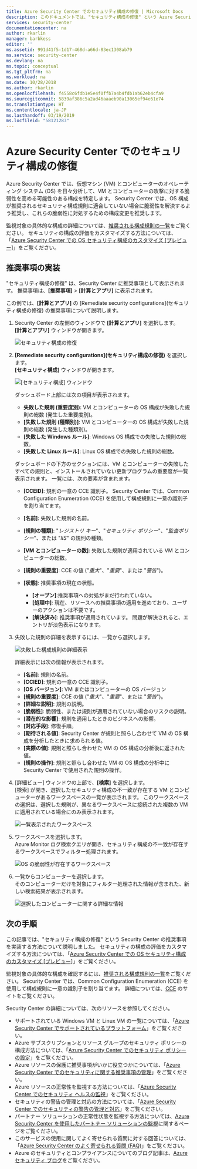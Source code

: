 ```yaml
---
title: Azure Security Center でのセキュリティ構成の修復 | Microsoft Docs
description: このドキュメントでは、"セキュリティ構成の修復" という Azure Security Center の推奨事項を実装する方法について説明します。
services: security-center
documentationcenter: na
author: rkarlin
manager: barbkess
editor: ''
ms.assetid: 991d41f5-1d17-468d-a66d-83ec1308ab79
ms.service: security-center
ms.devlang: na
ms.topic: conceptual
ms.tgt_pltfrm: na
ms.workload: na
ms.date: 10/28/2018
ms.author: rkarlin
ms.openlocfilehash: f4558c6fdb1e5e4f0ffb7a4b4fdb1ab62eb4cfa9
ms.sourcegitcommit: 5839af386c5a2ad46aaaeb90a13065ef94e61e74
ms.translationtype: HT
ms.contentlocale: ja-JP
ms.lasthandoff: 03/19/2019
ms.locfileid: "58121283"
---
```

# <a name="remediate-security-configurations-in-azure-security-center"></a>Azure Security Center でのセキュリティ構成の修復
Azure Security Center では、仮想マシン (VM) とコンピューターのオペレーティング システム (OS) を日々分析して、VM とコンピューターの攻撃に対する脆弱性を高める可能性のある構成を特定します。 Security Center では、OS 構成が推奨されるセキュリティ構成規則に適合していない場合に脆弱性を解決するよう推奨し、これらの脆弱性に対処するための構成変更を推奨します。

監視対象の具体的な構成の詳細については、[推奨される構成規則の一覧](https://gallery.technet.microsoft.com/Azure-Security-Center-a789e335)をご覧ください。 セキュリティの構成の評価をカスタマイズする方法については、「[Azure Security Center での OS セキュリティ構成のカスタマイズ [プレビュー]](security-center-customize-os-security-config.md)」をご覧ください。

## <a name="implement-the-recommendation"></a>推奨事項の実装
"セキュリティ構成の修復" は、Security Center に推奨事項として表示されます。 推奨事項は、**[推奨事項]** > **[計算とアプリ]** に表示されます。

この例では、**[計算とアプリ]** の [Remediate security configurations]\(セキュリティ構成の修復\) の推奨事項について説明します。
1. Security Center の左側のウィンドウで **[計算とアプリ]** を選択します。  
   **[計算とアプリ]** ウィンドウが開きます。

   ![セキュリティ構成の修復][1]

2. **[Remediate security configurations]\(セキュリティ構成の修復\)** を選択します。  
   **[セキュリティ構成]** ウィンドウが開きます。

   ![[セキュリティ構成] ウィンドウ][2]

   ダッシュボード上部には次の項目が表示されます。

   - **失敗した規則 (重要度別)**: VM とコンピューターの OS 構成が失敗した規則の総数 (発生した重要度別)。
   - **[失敗した規則 (種類別)]**: VM とコンピューターの OS 構成が失敗した規則の総数 (発生した種類別)。
   - **[失敗した Windows ルール]**: Windows OS 構成での失敗した規則の総数。
   - **[失敗した Linux ルール]**: Linux OS 構成での失敗した規則の総数。

   ダッシュボードの下方のセクションには、VM とコンピューターの失敗したすべての規則と、インストールされていない更新プログラムの重要度が一覧表示されます。 一覧には、次の要素が含まれます。

   - **[CCEID]**: 規則の一意の CCE 識別子。 Security Center では、Common Configuration Enumeration (CCE) を使用して構成規則に一意の識別子を割り当てます。
   - **[名前]**: 失敗した規則の名前。
   - **[規則の種類]**: "*レジストリ キー*"、"*セキュリティ ポリシー*"、"*監査ポリシー*"、または "*IIS*" の規則の種類。
   - **[VM とコンピューターの数]**: 失敗した規則が適用されている VM とコンピューターの総数。
   - **[規則の重要度]**: CCE の値 ("*重大*"、"*重要*"、または "*警告*")。
   - **[状態]**: 推奨事項の現在の状態。

     - **[オープン]**:推奨事項への対処がまだ行われていない。
     - **[処理中]**: 現在、リソースへの推奨事項の適用を進めており、ユーザーのアクションは不要です。
     - **[解決済み]**: 推奨事項が適用されています。 問題が解決されると、エントリが淡色表示になります。

3. 失敗した規則の詳細を表示するには、一覧から選択します。

   ![失敗した構成規則の詳細表示][3]

   詳細表示には次の情報が表示されます。

   - **[名前]**: 規則の名前。
   - **[CCIED]**: 規則の一意の CCE 識別子。
   - **[OS バージョン]**: VM またはコンピューターの OS バージョン
   - **[規則の重要度]**: CCE の値 ("*重大*"、"*重要*"、または "*警告*")。
   - **[詳細な説明]**: 規則の説明。
   - **[脆弱性]**: 脆弱性、または規則が適用されていない場合のリスクの説明。
   - **[潜在的な影響]**: 規則を適用したときのビジネスへの影響。
   - **[対応手段]**: 修復手順。
   - **[期待される値]**: Security Center が規則と照らし合わせて VM の OS 構成を分析したときに求められる値。
   - **[実際の値]**: 規則と照らし合わせた VM の OS 構成の分析後に返された値。
   - **[規則の操作]**: 規則と照らし合わせた VM の OS 構成の分析中に Security Center で使用された規則の操作。

4. [詳細ビュー] ウィンドウの上部で、**[検索]** を選択します。  
   [検索] が開き、選択したセキュリティ構成の不一致が存在する VM とコンピューターがあるワークスペースの一覧が表示されます。 このワークスペースの選択は、選択した規則が、異なるワークスペースに接続された複数の VM に適用されている場合にのみ表示されます。

   ![一覧表示されたワークスペース][4]

5. ワークスペースを選択します。  
   Azure Monitor ログ検索クエリが開き、セキュリティ構成の不一致が存在するワークスペースでフィルター処理されます。

   ![OS の脆弱性が存在するワークスペース][5]

6. 一覧からコンピューターを選択します。  
   そのコンピューターだけを対象にフィルター処理された情報が含まれた、新しい検索結果が表示されます。

   ![選択したコンピューターに関する詳細な情報][6]

## <a name="next-steps"></a>次の手順
この記事では、"セキュリティ構成の修復" という Security Center の推奨事項を実装する方法について説明しました。 セキュリティの構成の評価をカスタマイズする方法については、「[Azure Security Center での OS セキュリティ構成のカスタマイズ [プレビュー]](security-center-customize-os-security-config.md)」をご覧ください。

監視対象の具体的な構成を確認するには、[推奨される構成規則の一覧](https://gallery.technet.microsoft.com/Azure-Security-Center-a789e335)をご覧ください。 Security Center では、Common Configuration Enumeration (CCE) を使用して構成規則に一意の識別子を割り当てます。 詳細については、[CCE](https://nvd.nist.gov/cce/index.cfm) のサイトをご覧ください。

Security Center の詳細については、次のリソースを参照してください。

* サポートされている Windows VM と Linux VM の一覧については、「[Azure Security Center でサポートされているプラットフォーム](security-center-os-coverage.md)」をご覧ください。
* Azure サブスクリプションとリソース グループのセキュリティ ポリシーの構成方法については、「[Azure Security Center でのセキュリティ ポリシーの設定](tutorial-security-policy.md)」をご覧ください。
* Azure リソースの保護に推奨事項がいかに役立つかについては、「[Azure Security Center でのセキュリティに関する推奨事項の管理](security-center-recommendations.md)」をご覧ください。
* Azure リソースの正常性を監視する方法については、「[Azure Security Center でのセキュリティ ヘルスの監視](security-center-monitoring.md)」をご覧ください。
* セキュリティの警告の管理と対応の方法については、「[Azure Security Center でのセキュリティの警告の管理と対応](security-center-managing-and-responding-alerts.md)」をご覧ください。
* パートナー ソリューションの正常性状態を監視する方法については、[Azure Security Center を使用したパートナー ソリューションの監視](security-center-partner-solutions.md)に関するページをご覧ください。
* このサービスの使用に関してよく寄せられる質問に対する回答については、「[Azure Security Center のよく寄せられる質問 (FAQ)](security-center-faq.md)」をご覧ください。
* Azure のセキュリティとコンプライアンスについてのブログ記事は、[Azure セキュリティ ブログ](https://blogs.msdn.com/b/azuresecurity/)をご覧ください。

<!--Image references-->
[1]: ./media/security-center-remediate-os-vulnerabilities/compute-blade.png
[2]:./media/security-center-remediate-os-vulnerabilities/os-vulnerabilities.png
[3]: ./media/security-center-remediate-os-vulnerabilities/vulnerability-details.png
[4]: ./media/security-center-remediate-os-vulnerabilities/search.png
[5]: ./media/security-center-remediate-os-vulnerabilities/log-search.png
[6]: ./media/security-center-remediate-os-vulnerabilities/search-results.png
